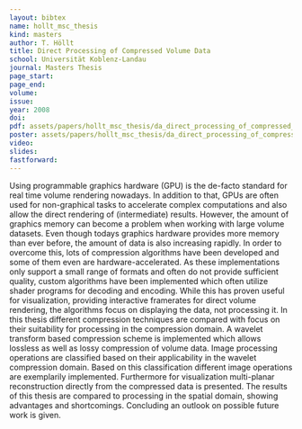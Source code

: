 ```yaml
---
layout: bibtex
name: hollt_msc_thesis
kind: masters
author: T. Höllt
title: Direct Processing of Compressed Volume Data
school: Universität Koblenz-Landau
journal: Masters Thesis
page_start: 
page_end: 
volume: 
issue: 
year: 2008
doi: 
pdf: assets/papers/hollt_msc_thesis/da_direct_processing_of_compressed_volume_data.pdf
poster: assets/papers/hollt_msc_thesis/da_direct_processing_of_compressed_volume_data_poster.pdf
video: 
slides: 
fastforward: 
---
```

Using programmable graphics hardware (GPU) is the de-facto standard for real time volume rendering nowadays. In addition to that, GPUs are often used for non-graphical tasks to accelerate complex computations and also allow the direct rendering of (intermediate) results. 
However, the amount of graphics memory can become a problem when working with large volume datasets. Even though todays graphics hardware provides more memory than ever before, the amount of data is also increasing rapidly. 
In order to overcome this, lots of compression algorithms have been developed and some of them even are hardware-accelerated. As these implementations only support a small range of formats and often do not provide sufficient quality, custom algorithms have been implemented which often utilize shader programs for decoding and encoding. While this has proven useful for visualization, providing interactive framerates for direct volume rendering, the algorithms focus on displaying the data, not processing it. 
In this thesis different compression techniques are compared with focus on their suitability for processing in the compression domain. A wavelet transform based compression scheme is implemented which allows lossless as well as lossy compression of volume data. Image processing operations are classified based on their applicability in the wavelet compression domain. Based on this classification different image operations are exemplarily implemented. Furthermore for visualization multi-planar reconstruction directly from the compressed data is presented. 
The results of this thesis are compared to processing in the spatial domain, showing advantages and shortcomings. Concluding an outlook on possible future work is given.